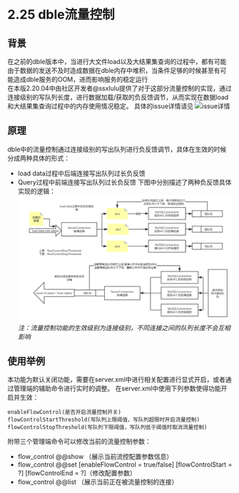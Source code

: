 # 2.25 dble流量控制
## 背景
   在之前的dble版本中，当进行大文件load以及大结果集查询的过程中，都有可能由于数据的发送不及时造成数据在dble内存中堆积，当条件足够的时候甚至有可能造成dble服务的OOM，进而影响服务的稳定运行  
  在本版2.20.04中由社区开发者@ssxlulu提供了对于这部分流量控制的实现，通过连接级别的写队列长度，进行数据加载/获取的负反馈调节，从而实现在数据load和大结果集查询过程中的内存使用情况稳定。
  具体的issue详情请见 ![issue详情](https://github.com/actiontech/dble/issues/1753)

## 原理

dble中的流量控制通过连接级别的写出队列进行负反馈调节，具体在生效的时候分成两种具体的形式：
+ load data过程中后端连接写出队列过长负反馈
+ Query过程中前端连接写出队列过长负反馈
下图中分别描述了两种负反馈具体实现的逻辑：
![实现逻辑](pic/2.25_flow_control.png)
*注：流量控制功能的生效级别为连接级别，不同连接之间的队列长度不会互相影响*
## 使用举例
本功能为默认关闭功能，需要在server.xml中进行相关配置进行显式开启，或者通过管理端的辅助命令进行实时的调整。 
在server.xml中使用下列参数使得功能开启并生效：
```
enableFlowControl(是否开启流量控制开关)
flowControlStartThreshold(写队列上限阈值，写队列超限时开启流量控制)
flowControlStopThreshold(写队列下限阈值，写队列低于阈值时取消流量控制)
```
附带三个管理端命令可以修改当前的流量控制参数：
+ flow_control @@show （展示当前流控配置参数信息）
+ flow_control @@set [enableFlowControl = true/false] [flowControlStart = ?] [flowControlEnd = ?]（修改配置参数）
+ flow_control @@list （展示当前正在被流量控制的连接）

